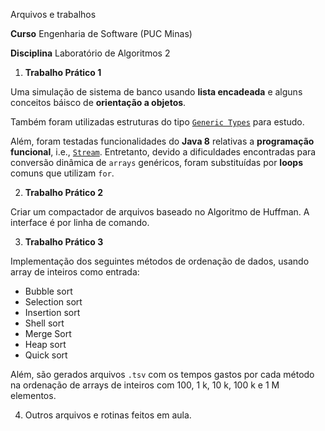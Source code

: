 Arquivos e trabalhos

**Curso** Engenharia de Software (PUC Minas)

**Disciplina** Laboratório de Algoritmos 2


1. **Trabalho Prático 1**

Uma simulação de sistema de banco usando __lista encadeada__ e alguns conceitos báisco de __orientação a objetos__.

Também foram utilizadas estruturas do tipo [`Generic Types`](https://docs.oracle.com/javase/tutorial/java/generics/types.html]) para estudo.

Além, foram testadas funcionalidades do **Java 8** relativas a __programação funcional__, i.e., [`Stream`](https://docs.oracle.com/javase/8/docs/api/java/util/stream/Stream.html). Entretanto, devido a dificuldades encontradas para conversão dinâmica de `arrays` genéricos, foram substituídas por __loops__ comuns que utilizam `for`.


2. **Trabalho Prático 2**

Criar um compactador de arquivos baseado no Algoritmo de Huffman. A interface é por linha de comando.


3. **Trabalho Prático 3**

Implementação dos seguintes métodos de ordenação de dados, usando array de inteiros como entrada:

* Bubble sort
* Selection sort
* Insertion sort
* Shell sort
* Merge Sort
* Heap sort
* Quick sort

Além, são gerados arquivos `.tsv` com os tempos gastos por cada método na ordenação de arrays de inteiros com 100, 1 k, 10 k, 100 k e 1 M elementos.


4. Outros arquivos e rotinas feitos em aula.
